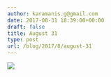 ```yaml
---
author: karamanis.g@gmail.com
date: 2017-08-31 18:39:00+00:00
draft: false
title: August 31
type: post
url: /blog/2017/8/august-31
---
```




  
   ![](/images/2017-08-31-20178august-31/IMG_2197.jpg)

  


